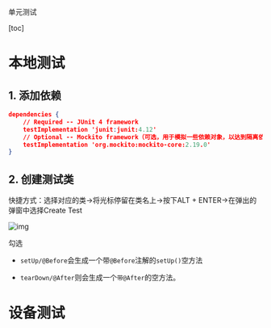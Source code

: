 单元测试

[toc]

# 本地测试

## 1. 添加依赖

```json
dependencies {
    // Required -- JUnit 4 framework
    testImplementation 'junit:junit:4.12'
    // Optional -- Mockito framework（可选，用于模拟一些依赖对象，以达到隔离依赖的效果）
    testImplementation 'org.mockito:mockito-core:2.19.0'
}
```

## 2. 创建测试类

快捷方式：选择对应的类->将光标停留在类名上->按下ALT + ENTER->在弹出的弹窗中选择Create Test

![img](D:\Program\AndroidNote\_resources\createTestClass)



勾选

- `setUp/@Before`会生成一个带`@Before`注解的`setUp()`空方法

- `tearDown/@After`则会生成一个`带@After`的空方法。



# 设备测试